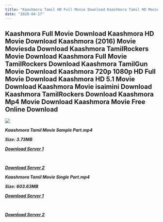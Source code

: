 ```yaml
---
title: "Kaashmora Tamil HD Full Movie Download Kaashmora Tamil HD Movie Download"
date: "2020-04-17"
---
```


## Kaashmora Full Movie Download Kaashmora HD Movie Download Kaashmora (2016) Movie Moviesda Download Kaashmora TamilRockers Movie Download Kaashmora Full Movie TamilRockers Download Kaashmora TamilGun Movie Download Kaashmora 720p 1080p HD Full Movie Download Kaashmora HD 5.1 Movie Download Kaashmora Movie isaimini Download Kaashmora TamilRockers Download Kaashmora Mp4 Movie Download Kaashmora Movie Free Online Download

![](https://images.moviebuff.com/7989d19d-648c-46f3-aeec-daa6c97d3ad5?w=1000)

**_Kaashmora Tamil Movie Sample Part.mp4_**

**_Size:_** **_3.73MB_**

**_[Download Server 1](http://s1.uptofiles.net//files/Tamil{300377c8a1a3ba2999b4bbe3381b1ea1a812b0b70d21946c68d529294a5c2999}202016{300377c8a1a3ba2999b4bbe3381b1ea1a812b0b70d21946c68d529294a5c2999}20Movies/Kaashmora{300377c8a1a3ba2999b4bbe3381b1ea1a812b0b70d21946c68d529294a5c2999}20(2016)/Kaashmora{300377c8a1a3ba2999b4bbe3381b1ea1a812b0b70d21946c68d529294a5c2999}20(640x360)/Kaashmora{300377c8a1a3ba2999b4bbe3381b1ea1a812b0b70d21946c68d529294a5c2999}20HD{300377c8a1a3ba2999b4bbe3381b1ea1a812b0b70d21946c68d529294a5c2999}20Sample.mp4)_**

**_[  
](http://s1.uptofiles.net//files/Tamil{300377c8a1a3ba2999b4bbe3381b1ea1a812b0b70d21946c68d529294a5c2999}202016{300377c8a1a3ba2999b4bbe3381b1ea1a812b0b70d21946c68d529294a5c2999}20Movies/Kaashmora{300377c8a1a3ba2999b4bbe3381b1ea1a812b0b70d21946c68d529294a5c2999}20(2016)/Kaashmora{300377c8a1a3ba2999b4bbe3381b1ea1a812b0b70d21946c68d529294a5c2999}20(640x360)/Kaashmora{300377c8a1a3ba2999b4bbe3381b1ea1a812b0b70d21946c68d529294a5c2999}20HD{300377c8a1a3ba2999b4bbe3381b1ea1a812b0b70d21946c68d529294a5c2999}20Sample.mp4)_**

**_[Download Server 2](http://s1.uptofiles.net//files/Tamil{300377c8a1a3ba2999b4bbe3381b1ea1a812b0b70d21946c68d529294a5c2999}202016{300377c8a1a3ba2999b4bbe3381b1ea1a812b0b70d21946c68d529294a5c2999}20Movies/Kaashmora{300377c8a1a3ba2999b4bbe3381b1ea1a812b0b70d21946c68d529294a5c2999}20(2016)/Kaashmora{300377c8a1a3ba2999b4bbe3381b1ea1a812b0b70d21946c68d529294a5c2999}20(640x360)/Kaashmora{300377c8a1a3ba2999b4bbe3381b1ea1a812b0b70d21946c68d529294a5c2999}20HD{300377c8a1a3ba2999b4bbe3381b1ea1a812b0b70d21946c68d529294a5c2999}20Sample.mp4)_**

**_Kaashmora Tamil Movie Single Part.mp4_**

**_Size:_** **_603.63MB_**

**_[Download Server 1](http://s1.uptofiles.net//files/Tamil{300377c8a1a3ba2999b4bbe3381b1ea1a812b0b70d21946c68d529294a5c2999}202016{300377c8a1a3ba2999b4bbe3381b1ea1a812b0b70d21946c68d529294a5c2999}20Movies/Kaashmora{300377c8a1a3ba2999b4bbe3381b1ea1a812b0b70d21946c68d529294a5c2999}20(2016)/Kaashmora{300377c8a1a3ba2999b4bbe3381b1ea1a812b0b70d21946c68d529294a5c2999}20(640x360)/Kaashmora{300377c8a1a3ba2999b4bbe3381b1ea1a812b0b70d21946c68d529294a5c2999}20HD.mp4)_**

**_[  
](http://s1.uptofiles.net//files/Tamil{300377c8a1a3ba2999b4bbe3381b1ea1a812b0b70d21946c68d529294a5c2999}202016{300377c8a1a3ba2999b4bbe3381b1ea1a812b0b70d21946c68d529294a5c2999}20Movies/Kaashmora{300377c8a1a3ba2999b4bbe3381b1ea1a812b0b70d21946c68d529294a5c2999}20(2016)/Kaashmora{300377c8a1a3ba2999b4bbe3381b1ea1a812b0b70d21946c68d529294a5c2999}20(640x360)/Kaashmora{300377c8a1a3ba2999b4bbe3381b1ea1a812b0b70d21946c68d529294a5c2999}20HD.mp4)_**

**_[Download Server 2](http://s1.uptofiles.net//files/Tamil{300377c8a1a3ba2999b4bbe3381b1ea1a812b0b70d21946c68d529294a5c2999}202016{300377c8a1a3ba2999b4bbe3381b1ea1a812b0b70d21946c68d529294a5c2999}20Movies/Kaashmora{300377c8a1a3ba2999b4bbe3381b1ea1a812b0b70d21946c68d529294a5c2999}20(2016)/Kaashmora{300377c8a1a3ba2999b4bbe3381b1ea1a812b0b70d21946c68d529294a5c2999}20(640x360)/Kaashmora{300377c8a1a3ba2999b4bbe3381b1ea1a812b0b70d21946c68d529294a5c2999}20HD.mp4)_**
